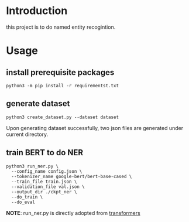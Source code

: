 # Introduction

this project is to do named entity recogintion.

# Usage

## install prerequisite packages

```shell
python3 -m pip install -r requirementst.txt
```

## generate dataset

```shell
python3 create_dataset.py --dataset dataset
```

Upon generating dataset successfully, two json files are generated under current directory.

## train BERT to do NER

```shell
python3 run_ner.py \
  --config_name config.json \
  --tokenizer_name google-bert/bert-base-cased \
  --train_file train.json \
  --validation_file val.json \
  --output_dir ./ckpt_ner \
  --do_train \
  --do_eval
```

**NOTE**: run_ner.py is directly adopted from [transformers](https://github.com/huggingface/transformers/blob/main/examples/pytorch/token-classification/run_ner.py)
